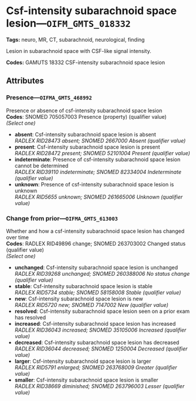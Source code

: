# Csf-intensity subarachnoid space lesion—`OIFM_GMTS_018332`

**Tags:** neuro, MR, CT, subarachnoid, neurological, finding

Lesion in subarachnoid space with CSF-like signal intensity.

**Codes:** GAMUTS 18332 CSF-intensity subarachnoid space lesion

## Attributes

### Presence—`OIFMA_GMTS_468992`

Presence or absence of csf-intensity subarachnoid space lesion  
**Codes**: SNOMED 705057003 Presence (property) (qualifier value)  
*(Select one)*

- **absent**: Csf-intensity subarachnoid space lesion is absent  
_RADLEX RID28473 absent; SNOMED 2667000 Absent (qualifier value)_
- **present**: Csf-intensity subarachnoid space lesion is present  
_RADLEX RID28472 present; SNOMED 52101004 Present (qualifier value)_
- **indeterminate**: Presence of csf-intensity subarachnoid space lesion cannot be determined  
_RADLEX RID39110 indeterminate; SNOMED 82334004 Indeterminate (qualifier value)_
- **unknown**: Presence of csf-intensity subarachnoid space lesion is unknown  
_RADLEX RID5655 unknown; SNOMED 261665006 Unknown (qualifier value)_

### Change from prior—`OIFMA_GMTS_613003`

Whether and how a csf-intensity subarachnoid space lesion has changed over time  
**Codes**: RADLEX RID49896 change; SNOMED 263703002 Changed status (qualifier value)  
*(Select one)*

- **unchanged**: Csf-intensity subarachnoid space lesion is unchanged  
_RADLEX RID39268 unchanged; SNOMED 260388006 No status change (qualifier value)_
- **stable**: Csf-intensity subarachnoid space lesion is stable  
_RADLEX RID5734 stable; SNOMED 58158008 Stable (qualifier value)_
- **new**: Csf-intensity subarachnoid space lesion is new  
_RADLEX RID5720 new; SNOMED 7147002 New (qualifier value)_
- **resolved**: Csf-intensity subarachnoid space lesion seen on a prior exam has resolved  
- **increased**: Csf-intensity subarachnoid space lesion has increased  
_RADLEX RID36043 increased; SNOMED 35105006 Increased (qualifier value)_
- **decreased**: Csf-intensity subarachnoid space lesion has decreased  
_RADLEX RID36044 decreased; SNOMED 1250004 Decreased (qualifier value)_
- **larger**: Csf-intensity subarachnoid space lesion is larger  
_RADLEX RID5791 enlarged; SNOMED 263768009 Greater (qualifier value)_
- **smaller**: Csf-intensity subarachnoid space lesion is smaller  
_RADLEX RID38669 diminished; SNOMED 263796003 Lesser (qualifier value)_